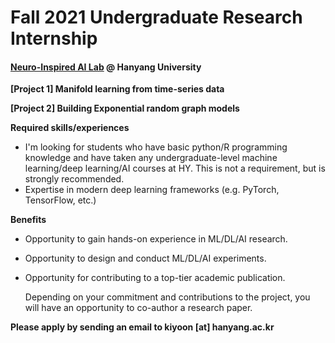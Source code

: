 # Fall 2021 Undergraduate Research Internship

#### [Neuro-Inspired AI Lab](http://yoonlab.hanyang.ac.kr) @ Hanyang University

**[Project 1] Manifold learning from time-series data**

**[Project 2] Building Exponential random graph models**

**Required skills/experiences**

- I'm looking for students who have basic python/R programming knowledge and have taken any undergraduate-level machine learning/deep learning/AI courses at HY. This is not a requirement, but is strongly recommended.
- Expertise in modern deep learning frameworks (e.g. PyTorch, TensorFlow, etc.)

**Benefits**

- Opportunity to gain hands-on experience in ML/DL/AI research.

- Opportunity to design and conduct ML/DL/AI experiments.

- Opportunity for contributing to a top-tier academic publication.

  Depending on your commitment and contributions to the project, you will have an opportunity to co-author a research paper.

**Please apply by sending an email to kiyoon [at] hanyang.ac.kr**
